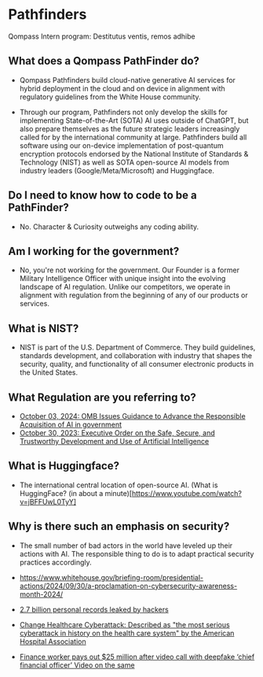 # Pathfinders
Qompass Intern program: Destitutus ventis, remos adhibe

## What does a Qompass PathFinder do?

- Qompass Pathfinders build cloud-native generative AI services for hybrid deployment in the cloud and on device in alignment with regulatory guidelines from the White House community. 

- Through our program, Pathfinders not only develop the skills for implementing State-of-the-Art (SOTA) AI uses outside of ChatGPT, but also prepare themselves as the future strategic leaders increasingly called for by the international community at large. Pathfinders build all software using our on-device implementation of post-quantum encryption protocols endorsed by the National Institute of Standards & Technology (NIST) as well as SOTA open-source AI models from industry leaders (Google/Meta/Microsoft) and Huggingface.

## Do I need to know how to code to be a PathFinder?

- No. Character & Curiosity outweighs any coding ability.

##  Am I working for the government?

- No, you're not working for the government. Our Founder is a former Military Intelligence Officer with unique insight into the evolving landscape of AI regulation. Unlike our competitors, we operate in alignment with regulation from the beginning of any of our products or services.

## What is NIST?
- NIST is part of the U.S. Department of Commerce. They build guidelines, standards development, and collaboration with industry that shapes the security, quality, and functionality of all consumer electronic products in the United States.  
## What Regulation are you referring to?
- [October 03, 2024: OMB Issues Guidance to Advance the Responsible Acquisition of AI in government](https://www.whitehouse.gov/omb/briefing-room/2024/10/03/fact-sheet-omb-issues-guidance-to-advance-the-responsible-acquisition-of-ai-in-government/)
- [October 30, 2023: Executive Order on the Safe, Secure, and Trustworthy Development and Use of Artificial Intelligence ](https://www.whitehouse.gov/briefing-room/presidential-actions/2023/10/30/executive-order-on-the-safe-secure-and-trustworthy-development-and-use-of-artificial-intelligence/)

## What is Huggingface?
- The international central location of open-source AI.
(What is HuggingFace? (in about a minute)[https://www.youtube.com/watch?v=jBFFUwL0TyY]

## Why is there such an emphasis on security?
- The small number of bad actors in the world have leveled up their actions with AI. The responsible thing to do is to adapt practical security practices accordingly.

- https://www.whitehouse.gov/briefing-room/presidential-actions/2024/09/30/a-proclamation-on-cybersecurity-awareness-month-2024/

- [2.7 billion personal records leaked by hackers](https://www.cbsnews.com/news/social-security-number-leak-npd-breach-what-to-know/)

- [ Change Healthcare Cyberattack: Described as "the most serious cyberattack in history on the health care system" by the American Hospital Association](https://www.hhs.gov/hipaa/for-professionals/special-topics/change-healthcare-cybersecurity-incident-frequently-asked-questions/index.html)

- [Finance worker pays out $25 million after video call with deepfake ‘chief financial officer’ ](https://www.cnn.com/2024/02/04/asia/deepfake-cfo-scam-hong-kong-intl-hnk/index.html)
[Video on the same](https://youtu.be/lH608DfrAxU?si=JVmFkPwPacm3HjQc)
